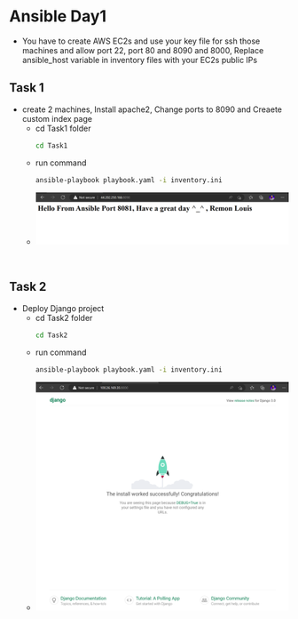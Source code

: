 # Ansible Day1

-   You have to create AWS EC2s and use your key file for ssh those machines and allow port 22, port 80 and 8090 and 8000, Replace ansible_host variable in inventory files with your EC2s public IPs 

## Task 1

-  create 2 machines, Install apache2, Change ports to 8090 and Creaete custom index page
    -   cd Task1 folder
        ```bash
        cd Task1
        ```
    -   run command
        ```bash
        ansible-playbook playbook.yaml -i inventory.ini
        ```
    -   ![alt](images/1-1.png)

<br/>

## Task 2

-  Deploy Django project
    -   cd Task2 folder
        ```bash
        cd Task2
        ```
    -   run command
        ```bash
        ansible-playbook playbook.yaml -i inventory.ini
        ```
    -   ![alt](images/2-1.png)

